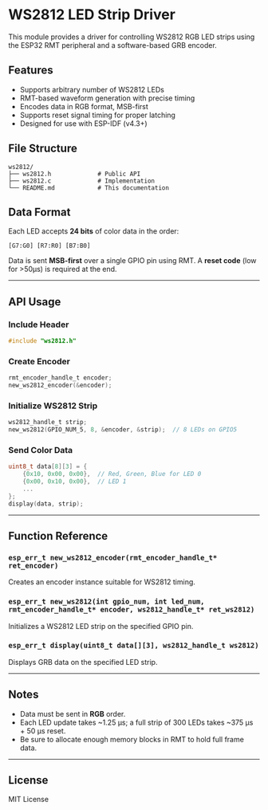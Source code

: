 # WS2812 LED Strip Driver

This module provides a driver for controlling WS2812 RGB LED strips using the ESP32 RMT peripheral and a software-based GRB encoder.

## Features

- Supports arbitrary number of WS2812 LEDs
- RMT-based waveform generation with precise timing
- Encodes data in RGB format, MSB-first
- Supports reset signal timing for proper latching
- Designed for use with ESP-IDF (v4.3+)

## File Structure

```
ws2812/
├── ws2812.h             # Public API
├── ws2812.c             # Implementation
└── README.md            # This documentation
```

## Data Format

Each LED accepts **24 bits** of color data in the order:

```
[G7:G0] [R7:R0] [B7:B0]
```

Data is sent **MSB-first** over a single GPIO pin using RMT. A **reset code** (low for >50µs) is required at the end.

---

## API Usage

### Include Header

```c
#include "ws2812.h"
```

### Create Encoder

```c
rmt_encoder_handle_t encoder;
new_ws2812_encoder(&encoder);
```

### Initialize WS2812 Strip

```c
ws2812_handle_t strip;
new_ws2812(GPIO_NUM_5, 8, &encoder, &strip);  // 8 LEDs on GPIO5
```

### Send Color Data

```c
uint8_t data[8][3] = {
    {0x10, 0x00, 0x00},  // Red, Green, Blue for LED 0
    {0x00, 0x10, 0x00},  // LED 1
    ...
};
display(data, strip);
```

---

## Function Reference

### `esp_err_t new_ws2812_encoder(rmt_encoder_handle_t* ret_encoder)`

Creates an encoder instance suitable for WS2812 timing.

### `esp_err_t new_ws2812(int gpio_num, int led_num, rmt_encoder_handle_t* encoder, ws2812_handle_t* ret_ws2812)`

Initializes a WS2812 LED strip on the specified GPIO pin.

### `esp_err_t display(uint8_t data[][3], ws2812_handle_t ws2812)`

Displays GRB data on the specified LED strip.

---

## Notes

- Data must be sent in **RGB** order.
- Each LED update takes ~1.25 µs; a full strip of 300 LEDs takes ~375 µs + 50 µs reset.
- Be sure to allocate enough memory blocks in RMT to hold full frame data.

---

## License

MIT License
